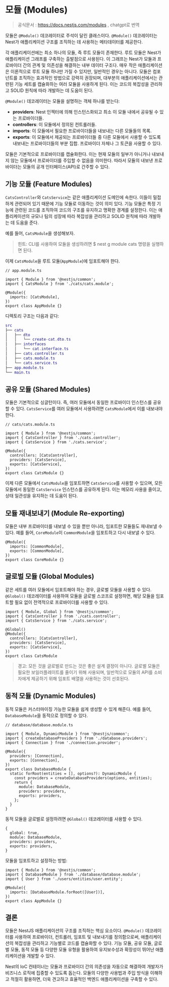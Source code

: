 # 모듈 (Modules)
> 공식문서 : https://docs.nestjs.com/modules , chatgpt로 번역

모듈은 `@Module()` 데코레이터로 주석이 달린 클래스이다. `@Module()` 데코레이터는 Nest가 애플리케이션 구조를 조직하는 데 사용하는 메타데이터를 제공한다.

각 애플리케이션에는 최소 하나의 모듈, 즉 루트 모듈이 존재한다. 루트 모듈은 Nest가 애플리케이션 그래프를 구축하는 출발점으로 사용된다. 이 그래프는 Nest가 모듈과 프로바이더 간의 관계 및 의존성을 해결하는 내부 데이터 구조다. 매우 작은 애플리케이션은 이론적으로 루트 모듈 하나만 가질 수 있지만, 일반적인 경우는 아니다. 모듈은 컴포넌트를 조직하는 효과적인 방법으로 강력히 권장되며, 대부분의 애플리케이션에서는 관련된 기능 세트를 캡슐화하는 여러 모듈을 사용하게 된다. 이는 코드의 복잡성을 관리하고 SOLID 원칙에 따라 개발하는 데 도움이 된다.

`@Module()` 데코레이터는 모듈을 설명하는 객체 하나를 받는다:

- **providers**: Nest 인젝터에 의해 인스턴스화되고 최소 이 모듈 내에서 공유될 수 있는 프로바이더들.
- **controllers**: 이 모듈에서 정의된 컨트롤러들.
- **imports**: 이 모듈에서 필요한 프로바이더들을 내보내는 다른 모듈들의 목록.
- **exports**: 이 모듈에서 제공되는 프로바이더들 중 다른 모듈에서 사용할 수 있도록 내보내는 프로바이더들의 부분 집합. 프로바이더 자체나 그 토큰을 사용할 수 있다.

모듈은 기본적으로 프로바이더를 캡슐화한다. 이는 현재 모듈의 일부가 아니거나 내보내지 않는 모듈에서 프로바이더를 주입할 수 없음을 의미한다. 따라서 모듈의 내보낸 프로바이더는 모듈의 공개 인터페이스(API)로 간주할 수 있다.

## 기능 모듈 (Feature Modules)

`CatsController`와 `CatsService`는 같은 애플리케이션 도메인에 속한다. 이들이 밀접하게 관련되어 있기 때문에 기능 모듈로 이동하는 것이 의미 있다. 기능 모듈은 특정 기능에 관련된 코드를 조직하여 코드의 구조를 유지하고 명확한 경계를 설정한다. 이는 애플리케이션의 규모나 팀의 성장에 따라 복잡성을 관리하고 SOLID 원칙에 따라 개발하는 데 도움을 준다.

예를 들어, `CatsModule`을 생성해보자.

> 힌트: CLI를 사용하여 모듈을 생성하려면 $ nest g module cats 명령을 실행하면 된다.
> 

이제 `CatsModule`을 루트 모듈(`AppModule`)에 임포트해야 한다.

```tsx
// app.module.ts

import { Module } from '@nestjs/common';
import { CatsModule } from './cats/cats.module';

@Module({
  imports: [CatsModule],
})
export class AppModule {}

```

디렉토리 구조는 다음과 같다:

```lua
src
├── cats
│   ├── dto
│   │   └── create-cat.dto.ts
│   ├── interfaces
│   │   └── cat.interface.ts
│   ├── cats.controller.ts
│   ├── cats.module.ts
│   └── cats.service.ts
├── app.module.ts
└── main.ts
```

## 공유 모듈 (Shared Modules)

모듈은 기본적으로 싱글턴이다. 즉, 여러 모듈에서 동일한 프로바이더 인스턴스를 공유할 수 있다. `CatsService`를 여러 모듈에서 사용하려면 `CatsModule`에서 이를 내보내야 한다.

```tsx
// cats/cats.module.ts

import { Module } from '@nestjs/common';
import { CatsController } from './cats.controller';
import { CatsService } from './cats.service';

@Module({
  controllers: [CatsController],
  providers: [CatsService],
  exports: [CatsService],
})
export class CatsModule {}
```

이제 다른 모듈에서 `CatsModule`을 임포트하면 `CatsService`를 사용할 수 있으며, 모든 모듈에서 동일한 `CatsService` 인스턴스를 공유하게 된다. 이는 메모리 사용을 줄이고, 상태 일관성을 유지하는 데 도움이 된다.

## 모듈 재내보내기 (Module Re-exporting)

모듈은 내부 프로바이더를 내보낼 수 있을 뿐만 아니라, 임포트한 모듈들도 재내보낼 수 있다. 예를 들어, `CoreModule`이 `CommonModule`을 임포트하고 다시 내보낼 수 있다.

```tsx
@Module({
  imports: [CommonModule],
  exports: [CommonModule],
})
export class CoreModule {}
```

## 글로벌 모듈 (Global Modules)

같은 세트를 여러 모듈에서 임포트해야 하는 경우, 글로벌 모듈을 사용할 수 있다. `@Global()` 데코레이터를 사용하여 모듈을 글로벌 스코프로 설정하면, 해당 모듈을 임포트할 필요 없이 전역적으로 프로바이더를 사용할 수 있다.

```tsx
import { Module, Global } from '@nestjs/common';
import { CatsController } from './cats.controller';
import { CatsService } from './cats.service';

@Global()
@Module({
  controllers: [CatsController],
  providers: [CatsService],
  exports: [CatsService],
})
export class CatsModule 
```

> 경고: 모든 것을 글로벌로 만드는 것은 좋은 설계 결정이 아니다. 글로벌 모듈은 필요한 보일러플레이트를 줄이기 위해 사용되며, 일반적으로 모듈의 API를 소비자에게 제공하기 위해 임포트 배열을 사용하는 것이 선호된다.
> 

## 동적 모듈 (Dynamic Modules)

동적 모듈은 커스터마이징 가능한 모듈을 쉽게 생성할 수 있게 해준다. 예를 들어, `DatabaseModule`을 동적으로 정의할 수 있다.

```tsx
// database/database.module.ts

import { Module, DynamicModule } from '@nestjs/common';
import { createDatabaseProviders } from './database.providers';
import { Connection } from './connection.provider';

@Module({
  providers: [Connection],
  exports: [Connection],
})
export class DatabaseModule {
  static forRoot(entities = [], options?): DynamicModule {
    const providers = createDatabaseProviders(options, entities);
    return {
      module: DatabaseModule,
      providers: providers,
      exports: providers,
    };
  }
}
```

동적 모듈을 글로벌로 설정하려면 `@Global()` 데코레이터를 사용할 수 있다.

```tsx
{
  global: true,
  module: DatabaseModule,
  providers: providers,
  exports: providers,
}
```

모듈을 임포트하고 설정하는 방법:

```tsx
import { Module } from '@nestjs/common';
import { DatabaseModule } from './database/database.module';
import { User } from './users/entities/user.entity';

@Module({
  imports: [DatabaseModule.forRoot([User])],
})
export class AppModule {}
```

## 결론

모듈은 NestJS 애플리케이션의 구조를 조직하는 핵심 요소이다. `@Module()` 데코레이터를 사용하여 프로바이더, 컨트롤러, 임포트 및 내보내기를 정의함으로써, 애플리케이션의 복잡성을 관리하고 기능별로 코드를 캡슐화할 수 있다. 기능 모듈, 공유 모듈, 글로벌 모듈, 동적 모듈 등 다양한 모듈 유형을 활용하여 유지보수성과 확장성이 뛰어난 애플리케이션을 개발할 수 있다.

Nest의 IoC 컨테이너는 모듈과 프로바이더 간의 의존성을 자동으로 해결하여 개발자가 비즈니스 로직에 집중할 수 있도록 돕는다. 모듈의 다양한 사용법과 주입 방식을 이해하고 적절히 활용하면, 더욱 견고하고 효율적인 백엔드 애플리케이션을 구축할 수 있다.